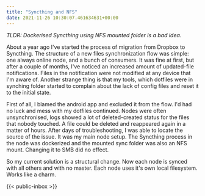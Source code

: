 ```yaml
---
title: "Syncthing and NFS"
date: 2021-11-26 10:30:07.461634631+00:00
---
```

 *TLDR: Dockerised Syncthing using NFS mounted folder is a bad idea.*

About a year ago I've started the process of migration from Dropbox to Syncthing. The structure of a new files synchronization flow was simple: one always online node, and a bunch of consumers.  It was fine at first, but after a couple of months, I've noticed an increased amount of updated-file notifications. Files in the notification were not modified at any device that I'm aware of. Another strange thing is that my tools, which dotfiles were in synching folder started to complain about the lack of config files and reset it to the initial state.
 
First of all, I blamed the android app and excluded it from the flow. I'd had no luck and mess with my dotfiles continued. Nodes were often unsynchronised, logs showed a lot of deleted-created status for the files that nobody touched. A file could be deleted and reappeared again in a matter of hours.
After days of troubleshooting, I was able to locate the source of the issue. It was my main node setup. The Syncthing process in the node was dockerized and the mounted sync folder was also an NFS mount. Changing it to SMB did no effect.

So my current solution is a structural change. Now each node is synced with all others and with no master. Each node uses it's own local filesystem. Works like a charm. 

 {{< public-inbox \>}}